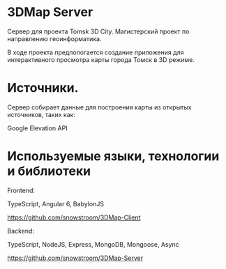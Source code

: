 # 3DMap Server
Сервер для проекта Tomsk 3D City. Магистерский проект по направлению геоинформатика. 

В ходе проекта предпологается создание приложения для интерактивного просмотра карты города Томск в 3D режиме.

# Источники.
Сервер собирает данные для построения карты из открытых источников, таких как:

Google Elevation API

# Используемые языки, технологии и библиотеки
Frontend:

TypeScript, Angular 6, BabylonJS

https://github.com/snowstroom/3DMap-Client

Backend:

TypeScript, NodeJS, Express, MongoDB, Mongoose, Async

https://github.com/snowstroom/3DMap-Server
